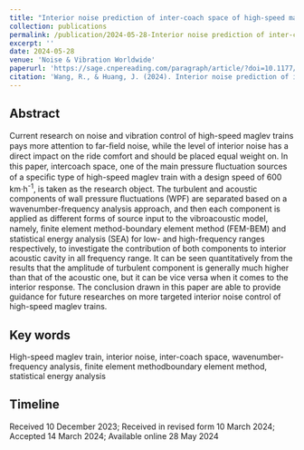 ```yaml
---
title: "Interior noise prediction of inter-coach space of high-speed maglev trains based on wavenumber decomposition on aerodynamic excitation (EI, First author)"
collection: publications
permalink: /publication/2024-05-28-Interior noise prediction of inter-coach space of high-speed maglev trains based on wavenumber decomposition on aerodynamic excitation
excerpt: ''
date: 2024-05-28
venue: 'Noise & Vibration Worldwide'
paperurl: 'https://sage.cnpereading.com/paragraph/article/?doi=10.1177/09574565241252989'
citation: 'Wang, R., & Huang, J. (2024). Interior noise prediction of inter-coach space of high-speed maglev trains based on wavenumber decomposition on aerodynamic excitation. Noise & Vibration Worldwide, 55(6-7), 304-321. https://doi.org/10.1177/09574565241252989'
---
```


## Abstract
Current research on noise and vibration control of high-speed maglev trains pays more attention to far-ﬁeld noise, while the level of interior noise has a direct impact on the ride comfort and should be placed equal weight on. In this paper, intercoach space, one of the main pressure ﬂuctuation sources of a speciﬁc type of high-speed maglev train with a design speed of 600 km·h<sup>-1</sup>, is taken as the research object. The turbulent and acoustic components of wall pressure ﬂuctuations (WPF) are separated based on a wavenumber-frequency analysis approach, and then each component is applied as different forms of source input to the vibroacoustic model, namely, ﬁnite element method-boundary element method (FEM-BEM) and statistical energy analysis (SEA) for low- and high-frequency ranges respectively, to investigate the contribution of both components to interior acoustic cavity in all frequency range. It can be seen quantitatively from the results that the amplitude of turbulent component is generally much higher than that of the acoustic one, but it can be vice versa when it comes to the interior response. The conclusion drawn in this paper are able to provide guidance for future researches on more targeted interior noise control of high-speed maglev trains.


## Key words

High-speed maglev train, interior noise, inter-coach space, wavenumber-frequency analysis, finite element methodboundary element method, statistical energy analysis


## Timeline

Received 10 December 2023; Received in revised form 10 March 2024; Accepted 14 March 2024; Available online 28 May 2024
